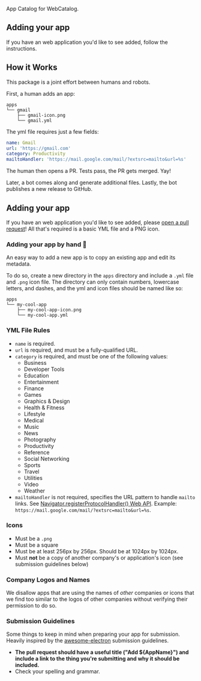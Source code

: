 <!-- https://raw.githubusercontent.com/electron/electron-apps/master/readme.md --->

App Catalog for WebCatalog.

## Adding your app

If you have an web application you'd like to see added, follow the instructions.

## How it Works

This package is a joint effort between humans and robots.

First, a human adds an app:

```
apps
└── gmail
    ├── gmail-icon.png
    └── gmail.yml
```

The yml file requires just a few fields:

```yml
name: Gmail
url: 'https://gmail.com'
category: Productivity
mailtoHandler: 'https://mail.google.com/mail/?extsrc=mailto&url=%s'
```

The human then opens a PR. Tests pass, the PR gets merged. Yay!

Later, a bot comes along and generate additional files. Lastly, the bot publishes a new release to GitHub.

## Adding your app

If you have an web application you'd like to see added, please
[open a pull request](https://help.github.com/articles/creating-a-pull-request/)!
All that's required is a basic YML file and a PNG icon.

### Adding your app by hand 💪

An easy way to add a new app is to copy an existing app and edit its metadata.

To do so, create a new directory in the `apps` directory and include a `.yml`
file and `.png` icon file. The directory can only contain numbers,
lowercase letters, and dashes, and the yml and icon files should be named
like so:

```
apps
└── my-cool-app
    ├── my-cool-app-icon.png
    └── my-cool-app.yml
```

### YML File Rules

- `name` is required.
- `url` is required, and must be a fully-qualified URL.
- `category` is required, and must be one of the following values:
  - Business
  - Developer Tools
  - Education
  - Entertainment
  - Finance
  - Games
  - Graphics & Design
  - Health & Fitness
  - Lifestyle
  - Medical
  - Music
  - News
  - Photography
  - Productivity
  - Reference
  - Social Networking
  - Sports
  - Travel
  - Utilities
  - Video
  - Weather
- `mailtoHandler` is not required, specifies the URL pattern to handle `mailto` links. See [Navigator.registerProtocolHandler() Web API](https://developer.mozilla.org/en-US/docs/Web/API/Navigator/registerProtocolHandler). Example: `https://mail.google.com/mail/?extsrc=mailto&url=%s`.

### Icons

- Must be a `.png`
- Must be a square
- Must be at least 256px by 256px. Should be at 1024px by 1024px.
- Must **not** be a copy of another company's or application's icon (see submission guidelines below)

### Company Logos and Names

We disallow apps that are using the names of _other_ companies or icons that we find too similar to the logos of other companies without verifying their permission to do so.

### Submission Guidelines

Some things to keep in mind when preparing your app for submission. Heavily inspired by the [awesome-electron](https://github.com/sindresorhus/awesome-electron) submission guidelines.

- **The pull request should have a useful title ("Add ${AppName}") and include a link to the thing you're submitting and why it should be included.**
- Check your spelling and grammar.
